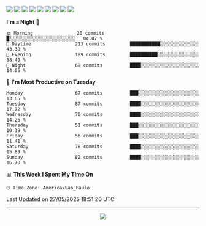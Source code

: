 <p>
  <img src="https://img.shields.io/badge/go-%2300ADD8.svg?style=for-the-badge&logo=go&logoColor=white">
  <img src="https://img.shields.io/badge/typescript-%23007ACC.svg?style=for-the-badge&logo=typescript&logoColor=white">
  <img src="https://img.shields.io/badge/node.js-6DA55F?style=for-the-badge&logo=node.js&logoColor=white">
  <img src="https://img.shields.io/badge/python-3670A0?style=for-the-badge&logo=python&logoColor=ffdd54">
  <img src="https://img.shields.io/badge/Laravel-FF2D20?style=for-the-badge&logo=laravel&logoColor=white">
  <img src="https://img.shields.io/badge/html5-%23E34F26.svg?style=for-the-badge&logo=html5&logoColor=white">
  <img src="https://img.shields.io/badge/css3-%231572B6.svg?style=for-the-badge&logo=css3&logoColor=white">
  <img src="https://img.shields.io/badge/tailwindcss-%2338B2AC.svg?style=for-the-badge&logo=tailwind-css&logoColor=white">
  <img src="https://img.shields.io/badge/AWS-%23FF9900.svg?style=for-the-badge&logo=amazon-aws&logoColor=white">
</p>

<!--START_SECTION:waka-->
**I'm a Night 🦉** 

```text
🌞 Morning                20 commits          █░░░░░░░░░░░░░░░░░░░░░░░░   04.07 % 
🌆 Daytime                213 commits         ███████████░░░░░░░░░░░░░░   43.38 % 
🌃 Evening                189 commits         ██████████░░░░░░░░░░░░░░░   38.49 % 
🌙 Night                  69 commits          ████░░░░░░░░░░░░░░░░░░░░░   14.05 % 
```
📅 **I'm Most Productive on Tuesday** 

```text
Monday                   67 commits          ███░░░░░░░░░░░░░░░░░░░░░░   13.65 % 
Tuesday                  87 commits          ████░░░░░░░░░░░░░░░░░░░░░   17.72 % 
Wednesday                70 commits          ████░░░░░░░░░░░░░░░░░░░░░   14.26 % 
Thursday                 51 commits          ███░░░░░░░░░░░░░░░░░░░░░░   10.39 % 
Friday                   56 commits          ███░░░░░░░░░░░░░░░░░░░░░░   11.41 % 
Saturday                 78 commits          ████░░░░░░░░░░░░░░░░░░░░░   15.89 % 
Sunday                   82 commits          ████░░░░░░░░░░░░░░░░░░░░░   16.70 % 
```


📊 **This Week I Spent My Time On** 

```text
🕑︎ Time Zone: America/Sao_Paulo
```


 Last Updated on 27/05/2025 18:51:20 UTC
<!--END_SECTION:waka-->

---
<p align="center">
  <img src="https://visitcount.itsvg.in/api?id=OrlatoDev&icon=0&color=12">
</p>
